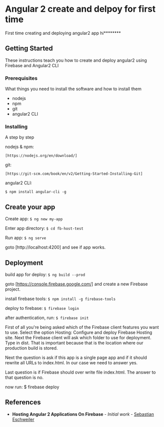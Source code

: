 # Angular 2 create and delpoy for first time

First time creating and deploying angular2 app
hi********
## Getting Started

These instructions teach you how to create and deploy angular2 using Firebase and Angular2 CLI

### Prerequisites

What things you need to install the software and how to install them

- nodejs
- npm
- git
- angular2 CLI


### Installing

A step by step 

nodejs & npm:
```
[https://nodejs.org/en/download/]
```

git:
```
[https://git-scm.com/book/en/v2/Getting-Started-Installing-Git]
```

angular2 CLI:
```
$ npm install angular-cli -g
```


## Create your app

Create app: 
```$ ng new my-app```

Enter app directory: 
```$ cd fb-host-test```

Run app: 
```$ ng serve```


goto [http://localhost:4200] and see if app works.

## Deployment
build app for deploy:
```$ ng build --prod```

goto [https://console.firebase.google.com/] and create a new Firebase project.

install firebase tools:
 ```$ npm install -g firebase-tools```

deploy to firebase:
```$ firebase login```

after authentication, run:
```$ firebase init```

First of all you're being asked which of the Firebase client features you want to use. Select the option Hosting: Configure and deploy Firebase Hosting site. Next the Firebase client will ask which folder to use for deployment. Type in dist. That is important because that is the location where our production build is stored. 
 
Next the question is ask if this app is a single page app and if it should rewrite all URLs to index.html. In our case we need to answer yes. 
 
Last question is if Firebase should over write file index.html. The answer to that question is no.


now run:
 $ firebase deploy

## References

* **Hosting Angular 2 Applications On Firebase** - *Initial work* - [Sebastian Eschweiler](https://medium.com/codingthesmartway-com-blog/hosting-angular-2-applications-on-firebase-f194688c978d#.gt2pkhomp)
